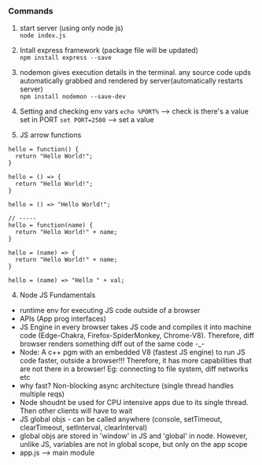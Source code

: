 ### Commands

1. start server (using only node js)  
   `node index.js`

2. Intall express framework (package file will be updated)  
   `npm install express --save`

3. nodemon gives execution details in the terminal. any source code upds automatically grabbed and rendered by server(automatically restarts server)  
   `npm install nodemon --save-dev`

4. Setting and checking env vars
   `echo %PORT%` --> check is there's a value set in PORT
   `set PORT=2500` --> set a value

5. JS arrow functions

```
hello = function() {
  return "Hello World!";
}

hello = () => {
  return "Hello World!";
}

hello = () => "Hello World!";

// -----
hello = function(name) {
  return "Hello World!" + name;
}

hello = (name) => {
  return "Hello World!" + name;
}

hello = (name) => "Hello " + val;
```

4. Node JS Fundamentals

- runtime env for executing JS code outside of a browser
- APIs (App prog interfaces)
- JS Engine in every browser takes JS code and compiles it into machine code (Edge-Chakra, Firefox-SpiderMonkey, Chrome-V8). Therefore, diff browser renders something diff out of the same code -\_-
- Node: A c++ pgm with an embedded V8 (fastest JS engine) to run JS code faster, outside a browser!!! Therefore, it has more capabilities that are not there in a browser! Eg: connecting to file system, diff networks etc
- why fast? Non-blocking async architecture (single thread handles multiple reqs)
- Node shoudnt be used for CPU intensive apps due to its single thread. Then other clients will have to wait
- JS global objs - can be called anywhere (console, setTimeout, clearTimeout, setInterval, clearInterval)
- global objs are stored in 'window' in JS and 'global' in node. However, unlike JS, variables are not in global scope, but only on the app scope
- app.js --> main module
